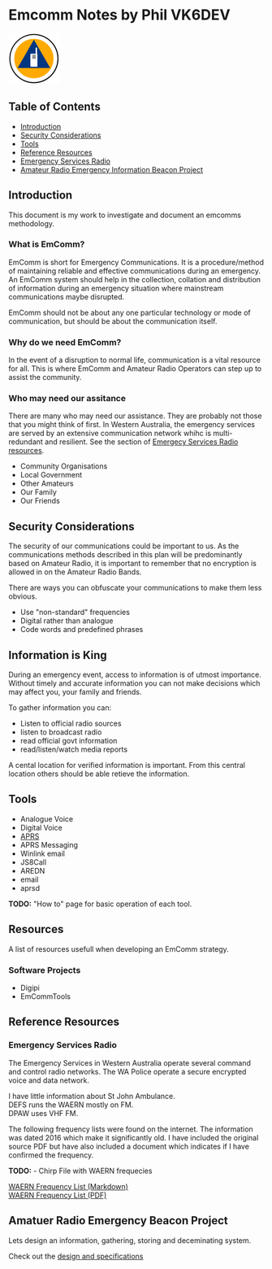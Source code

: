 # Emcomm Notes by Phil VK6DEV

<img src="./Images/IMG_1691.PNG" width="100" alt="EmComm Logo">

## Table of Contents

* [Introduction](./README#introduction)
* [Security Considerations](./README#security-considerations)
* [Tools](./README#tools)
* [Reference Resources](README#reference-resources)
* [Emergency Services Radio](README#emergency-services-radio)
* [Amateur Radio Emergency Information Beacon Project](README#amatuer-radio-emergency-beacon-project)

## Introduction

This document is my work to investigate and document an emcomms methodology.

### What is EmComm?

EmComm is short for Emergency Communications. It is a procedure/method
 of maintaining reliable and effective communications during an emergency.
An EmComm system should help in the collection, collation and distribution
of information during an emergency situation where mainstream communications
maybe disrupted.

EmComm should not be about any one particular technology or mode of
communication, but should be about the communication itself.

### Why do we need EmComm?

In the event of a disruption to normal life, communication is a vital resource
for all. This is where EmComm and Amateur Radio Operators can step up to assist
the community.

### Who may need our assitance

There are many who may need our assistance. They are probably not those that
you might think of first.
In Western Australia, the emergency services are served by an extensive
communication network whihc is multi-redundant and resilient. See the section
of [Emergecy Services Radio resources](./README#emergency-services-radio).

* Community Organisations
* Local Government
* Other Amateurs
* Our Family
* Our Friends

## Security Considerations

The security of our communications could be important to us. As the communications
methods described in this plan will be predominantly based on Amateur Radio,
it is important to remember that no encryption is allowed in on the Amateur Radio
Bands.

There are ways you can obfuscate your communications to make them less obvious.

* Use "non-standard" frequencies
* Digital rather than analogue
* Code words and predefined phrases

## Information is King

During an emergency event, access to information is of utmost importance. Without
timely and accurate information you can not make decisions which may affect you,
your family and friends.

To gather information you can:

* Listen to official radio sources
* listen to broadcast radio
* read official govt information
* read/listen/watch media reports

A cental location for verified information is important. From this central location
others should be able retieve the information.

## Tools

* Analogue Voice
* Digital Voice
* [APRS](./APRS.MD)
* APRS Messaging
* Winlink email
* JS8Call
* AREDN
* email
* aprsd

**TODO:**  "How to" page for basic operation of each tool.

## Resources

A list of resources usefull when developing an EmComm strategy.

### Software Projects

* Digipi
* EmCommTools

## Reference Resources

### Emergency Services Radio

The Emergency Services in Western Australia operate several command and control
radio networks. The WA Police operate a secure encrypted voice and data network.

I have little information about St John Ambulance.  
DEFS runs the WAERN mostly on FM.  
DPAW uses VHF FM.

The following frequency lists were found on the internet. The information was
dated 2016 which make it significantly old. I have included the original source
PDF but have also included a document which indicates if I have confirmed the
frequency.

**TODO:** - Chirp File with WAERN frequecies

[WAERN Frequency List (Markdown)](./ESR.md)  
[WAERN Frequency List (PDF)](./Resources/WARSUG-WAERN-freqs.pdf)

## Amatuer Radio Emergency Beacon Project

Lets design an information, gathering, storing and deceminating system.

Check out the [design and specifications](./AREIB/AREIB.md)
